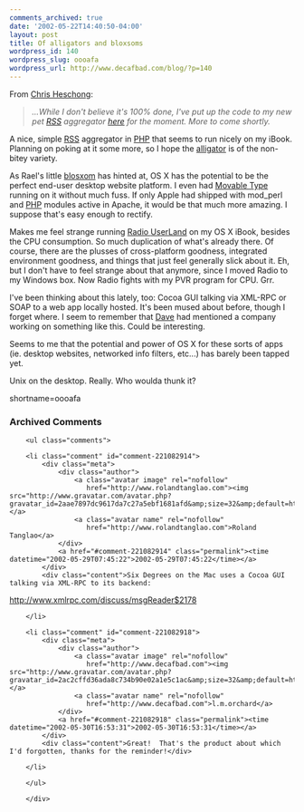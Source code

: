 ```yaml
---
comments_archived: true
date: '2002-05-22T14:40:50-04:00'
layout: post
title: Of alligators and bloxsoms
wordpress_id: 140
wordpress_slug: oooafa
wordpress_url: http://www.decafbad.com/blog/?p=140
---
```

<p>From <a href="http://chris.wiw.org/2002/05/22#200205111043">Chris Heschong</a>:<blockquote><i>...While I don't believe it's 100% done, I've put up the code to my new pet <a href="http://www.decafbad.com/twiki/bin/view/Main/RSS">RSS</a> aggregator <a href="http://wiw.org/~chris/pet/alligator">here</a> for the moment. More to come shortly.</i></blockquote>A nice, simple <a href="http://www.decafbad.com/twiki/bin/view/Main/RSS">RSS</a> aggregator in <a href="http://www.decafbad.com/twiki/bin/view/Main/PHP">PHP</a> that seems to run nicely on my iBook.  Planning on poking at it some more, so I hope the <a href="http://wiw.org/~chris/pet/alligator">alligator</a> is of the non-bitey variety.</p>
<p>As Rael's little <a href="http://www.oreillynet.com/~rael/lang/perl/blosxom/">blosxom</a> has hinted at, OS X has the potential to be the perfect end-user desktop website platform.  I even had <a href="http://www.movabletype.org">Movable Type</a> running on it without much fuss.  If only Apple had shipped with mod_perl and <a href="http://www.decafbad.com/twiki/bin/view/Main/PHP">PHP</a> modules active in Apache, it would be that much more amazing.  I suppose that's easy enough to rectify.  </p>
<p>Makes me feel strange running <a href="http://radio.userland.com">Radio <a href="http://www.decafbad.com/twiki/bin/view/Main/UserLand">UserLand</a></a> on my OS X iBook, besides the CPU consumption.  So much duplication of what's already there.  Of course, there are the plusses of cross-platform goodness, integrated environment goodness, and things that just feel generally slick about it.  Eh, but I don't have to feel strange about that anymore, since I moved Radio to my Windows box.  Now Radio fights with my PVR program for CPU.  Grr.</p>
<p>I've been thinking about this lately, too: Cocoa GUI talking via XML-RPC or SOAP to a web app locally hosted.  It's been mused about before, though I forget where.  I seem to remember that <a href="http://scriptingnews.userland.com">Dave</a> had mentioned a company working on something like this.  Could be interesting.</p>
<p>Seems to me that the potential and power of OS X for these sorts of apps (ie. desktop websites, networked info filters, etc...) has barely been tapped yet.</p>
<p>Unix on the desktop.  Really.  Who woulda thunk it?</p>
<!--more-->
shortname=oooafa

<div id="comments" class="comments archived-comments">
            <h3>Archived Comments</h3>
            
        <ul class="comments">
            
        <li class="comment" id="comment-221082914">
            <div class="meta">
                <div class="author">
                    <a class="avatar image" rel="nofollow" 
                       href="http://www.rolandtanglao.com"><img src="http://www.gravatar.com/avatar.php?gravatar_id=2aae7897dc9617da7c27a5ebf1681afd&amp;size=32&amp;default=http://mediacdn.disqus.com/1320279820/images/noavatar32.png"/></a>
                    <a class="avatar name" rel="nofollow" 
                       href="http://www.rolandtanglao.com">Roland Tanglao</a>
                </div>
                <a href="#comment-221082914" class="permalink"><time datetime="2002-05-29T07:45:22">2002-05-29T07:45:22</time></a>
            </div>
            <div class="content">Six Degrees on the Mac uses a Cocoa GUI talking via XML-RPC to its backend:

http://www.xmlrpc.com/discuss/msgReader$2178</div>
            
        </li>
    
        <li class="comment" id="comment-221082918">
            <div class="meta">
                <div class="author">
                    <a class="avatar image" rel="nofollow" 
                       href="http://www.decafbad.com"><img src="http://www.gravatar.com/avatar.php?gravatar_id=2ac2cffd36ada8c734b90e02a1e5c1ac&amp;size=32&amp;default=http://mediacdn.disqus.com/1320279820/images/noavatar32.png"/></a>
                    <a class="avatar name" rel="nofollow" 
                       href="http://www.decafbad.com">l.m.orchard</a>
                </div>
                <a href="#comment-221082918" class="permalink"><time datetime="2002-05-30T16:53:31">2002-05-30T16:53:31</time></a>
            </div>
            <div class="content">Great!  That's the product about which I'd forgotten, thanks for the reminder!</div>
            
        </li>
    
        </ul>
    
        </div>
    